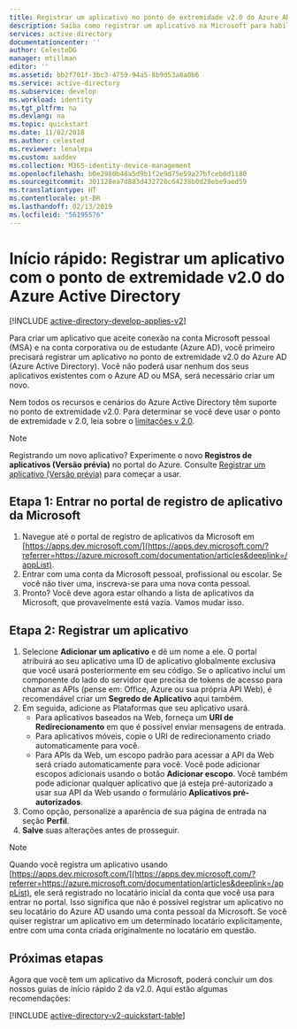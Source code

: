 ```yaml
---
title: Registrar um aplicativo no ponto de extremidade v2.0 do Azure AD | Microsoft Docs
description: Saiba como registrar um aplicativo na Microsoft para habilitar a conexão e acessar os serviços da Microsoft usando o ponto de extremidade v2.0 do Azure AD.
services: active-directory
documentationcenter: ''
author: CelesteDG
manager: mtillman
editor: ''
ms.assetid: bb2f701f-3bc3-4759-94a5-8b9d53a8a0b6
ms.service: active-directory
ms.subservice: develop
ms.workload: identity
ms.tgt_pltfrm: na
ms.devlang: na
ms.topic: quickstart
ms.date: 11/02/2018
ms.author: celested
ms.reviewer: lenalepa
ms.custom: aaddev
ms.collection: M365-identity-device-management
ms.openlocfilehash: b0e2980b48a5d9b1f2e9d75e59a27bfceb0d1180
ms.sourcegitcommit: 301128ea7d883d432720c64238b0d28ebe9aed59
ms.translationtype: HT
ms.contentlocale: pt-BR
ms.lasthandoff: 02/13/2019
ms.locfileid: "56195576"
---
```

# <a name="quickstart-register-an-app-with-the-azure-active-directory-v20-endpoint"></a>Início rápido: Registrar um aplicativo com o ponto de extremidade v2.0 do Azure Active Directory

[!INCLUDE [active-directory-develop-applies-v2](../../../includes/active-directory-develop-applies-v2.md)]

Para criar um aplicativo que aceite conexão na conta Microsoft pessoal (MSA) e na conta corporativa ou de estudante (Azure AD), você primeiro precisará registrar um aplicativo no ponto de extremidade v2.0 do Azure AD (Azure Active Directory). Você não poderá usar nenhum dos seus aplicativos existentes com o Azure AD ou MSA, será necessário criar um novo.

Nem todos os recursos e cenários do Azure Active Directory têm suporte no ponto de extremidade v2.0. Para determinar se você deve usar o ponto de extremidade v 2.0, leia sobre o [limitações v 2.0](active-directory-v2-limitations.md).

> [!NOTE]
> Registrando um novo aplicativo? Experimente o novo **Registros de aplicativos (Versão prévia)** no portal do Azure. Consulte [Registrar um aplicativo (Versão prévia)](quickstart-register-app.md) para começar a usar.

## <a name="step-1-sign-in-to-the-microsoft-application-registration-portal"></a>Etapa 1: Entrar no portal de registro de aplicativo da Microsoft

1. Navegue até o portal de registro de aplicativos da Microsoft em [https://apps.dev.microsoft.com/](https://apps.dev.microsoft.com/?referrer=https://azure.microsoft.com/documentation/articles&deeplink=/appList).
1. Entrar com uma conta da Microsoft pessoal, profissional ou escolar. Se você não tiver uma, inscreva-se para uma nova conta pessoal.
1. Pronto? Você deve agora estar olhando a lista de aplicativos da Microsoft, que provavelmente está vazia. Vamos mudar isso.

## <a name="step-2-register-an-app"></a>Etapa 2: Registrar um aplicativo

1. Selecione **Adicionar um aplicativo** e dê um nome a ele.
    O portal atribuirá ao seu aplicativo uma ID de aplicativo globalmente exclusiva que você usará posteriormente em seu código. Se o aplicativo inclui um componente do lado do servidor que precisa de tokens de acesso para chamar as APIs (pense em: Office, Azure ou sua própria API Web), é recomendável criar um **Segredo de Aplicativo** aqui também.
1. Em seguida, adicione as Plataformas que seu aplicativo usará.
    * Para aplicativos baseados na Web, forneça um **URI de Redirecionamento** em que é possível enviar mensagens de entrada.
    * Para aplicativos móveis, copie o URI de redirecionamento criado automaticamente para você.
    * Para APIs da Web, um escopo padrão para acessar a API da Web será criado automaticamente para você.
        Você pode adicionar escopos adicionais usando o botão **Adicionar escopo**. Você também pode adicionar qualquer aplicativo que já esteja pré-autorizado a usar sua API da Web usando o formulário **Aplicativos pré-autorizados**.
1. Como opção, personalize a aparência de sua página de entrada na seção **Perfil**. 
1. **Salve** suas alterações antes de prosseguir.

> [!NOTE]
> Quando você registra um aplicativo usando [https://apps.dev.microsoft.com/](https://apps.dev.microsoft.com/?referrer=https://azure.microsoft.com/documentation/articles&deeplink=/appList), ele será registrado no locatário inicial da conta que você usa para entrar no portal. Isso significa que não é possível registrar um aplicativo no seu locatário do Azure AD usando uma conta pessoal da Microsoft. Se você quiser registrar um aplicativo em um determinado locatário explicitamente, entre com uma conta criada originalmente no locatário em questão.

## <a name="next-steps"></a>Próximas etapas

Agora que você tem um aplicativo da Microsoft, poderá concluir um dos nossos guias de início rápido 2 da v2.0. Aqui estão algumas recomendações:

[!INCLUDE [active-directory-v2-quickstart-table](../../../includes/active-directory-v2-quickstart-table.md)]
